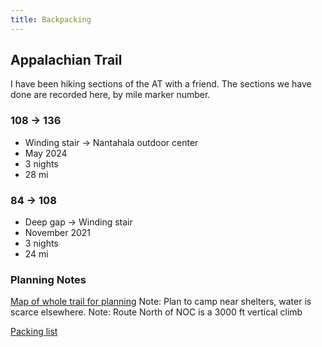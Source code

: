 ```yaml
---
title: Backpacking
---
```


## Appalachian Trail

I have been hiking sections of the AT with a friend.
The sections we have done are recorded here, by mile marker number.

### 108 → 136
* Winding stair → Nantahala outdoor center
* May 2024
* 3 nights
* 28 mi

### 84 → 108
* Deep gap → Winding stair
* November 2021
* 3 nights
* 24 mi

### Planning Notes
[Map of whole trail for planning](https://nps.maps.arcgis.com/apps/webappviewer/index.html?id=6298c848ba2a490588b7f6d25453e4e0)
Note: Plan to camp near shelters, water is scarce elsewhere.
Note: Route North of NOC is a 3000 ft vertical climb

[Packing list](/lists/packing/backpacking.md)

